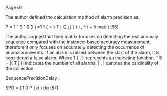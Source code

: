 Page 61

The author defined the calculation method of alarm precision as:

P = 1 ˆ S ˆ S ∑ j =1 1 { = } T j ∈ ⋃ [ τ i , τ i + δ max ] (56)

The author argued that their matrix focuses on detecting the real anomaly sequence compared with the instance-based accuracy measurement, therefore it only focuses on accurately detecting the occurrence of anomalous events. If an alarm is raised between the start of the alarm, it is considered a false alarm. Where 1 { . } represents an indicating function, ˆ S = |{ T j }| indicates the number of all alarms, | . | denotes the cardinality of the collection.

SequencePrecisionDelay :

SPD = ∫ 1 0 P ( α ) dα (57)